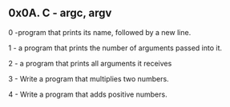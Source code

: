 ## 0x0A. C - argc, argv
0 -program that prints its name, followed by a new line.


1 - a program that prints the number of arguments passed into it.


2 - a program that prints all arguments it receives



3 - Write a program that multiplies two numbers.


4 - Write a program that adds positive numbers.
